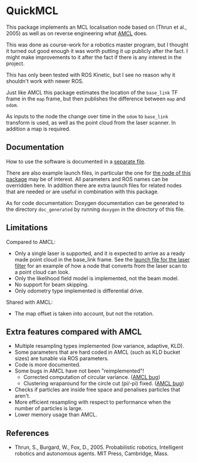 # QuickMCL

This package implements an MCL localisation node based on (Thrun et al., 2005)
as well as on reverse engineering what [AMCL](https://wiki.ros.org/amcl) does.

This was done as course-work for a robotics master program, but I thought it
turned out good enough it was worth putting it up publicly after the fact. I
might make improvements to it after the fact if there is any interest in the
project.

This has only been tested with ROS Kinetic, but I see no reason why it shouldn't
work with newer ROS.

Just like AMCL this package estimates the location of the `base_link` TF frame
in the `map` frame, but then publishes the difference between `map` and `odom`.

As inputs to the node the change over time in the `odom` to `base_link`
transform is used, as well as the point cloud from the laser scanner. In
addition a map is required.

## Documentation

How to use the software is documented in a [separate file](doc/using.md).

There are also example launch files, in particular the one for
[the node of this package](launch/localiser.launch) may be of interest. All
parameters and ROS names can be overridden here. In addition there are extra
launch files for related nodes that are needed or are useful in combination with
this package.

As for code documentation: Doxygen documentation can be generated to the
directory `doc_generated` by running `doxygen` in the directory of this file.

## Limitations

Compared to AMCL:
 
* Only a single laser is supported, and it is expected to arrive as a ready made
  point cloud in the base_link frame. See the
  [launch file for the laser filter](launch/laser_filter.launch) for an example
  of how a node that converts from the laser scan to a point cloud can look.
* Only the likelihood field model is implemented, not the beam model.
* No support for beam skipping.
* Only odometry type implemented is differential drive.

Shared with AMCL:

* The map offset is taken into account, but not the rotation.

## Extra features compared with AMCL

* Multiple resampling types implemented (low variance, adaptive, KLD).
* Some parameters that are hard coded in AMCL (such as KLD bucket sizes) are
  tunable via ROS parameters.
* Code is more documented.
* Some bugs in AMCL have not been "reimplemented"!
  * Corrected computation of circular variance.
    ([AMCL bug](https://github.com/ros-planning/navigation/issues/869))
  * Clustering wraparound for the circle cut (pi/-pi) fixed.
    ([AMCL bug](https://github.com/ros-planning/navigation/issues/27))
* Checks if particles are inside free space and penalises particles that aren't.
* More efficient resampling with respect to performance when the number of
  particles is large.
* Lower memory usage than AMCL.

## References
* Thrun, S., Burgard, W., Fox, D., 2005. Probabilistic robotics, Intelligent
  robotics and autonomous agents. MIT Press, Cambridge, Mass.
